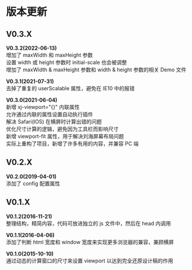 <!-- --------------------------------------------------------------------------------------- -->
# 版本更新  



<!-- --------------------------------------------------------------------------------------- -->
## V0.3.X  



**V0.3.2(2022-06-13)**  
增加了 maxWidth 和 maxHeight 参数  
设置 width 或 height 参数时 initial-scale 也会被调整  
增加了 maxWidth & maxHeight 参数和 width & height 参数的相关 Demo 文件  

**V0.3.1(2021-07-31)**  
去掉了重复的 userScalable 属性，避免在 IE10 中的报错  

**V0.3.0(2021-06-04)**  
新增 xj-viewport="{}" 内联属性  
允许通过内联的属性设置自动执行插件  
解决 Safari(IOS) 在横屏时计算出错的问题  
优化尺寸计算的逻辑，避免因为工具栏而影响尺寸  
新增 viewport-fit 属性，用于解决刘海屏幕布局问题  
实际上重构了项目，新增了许多有用的内容，并兼容 PC 端  



<!-- --------------------------------------------------------------------------------------- -->
## V0.2.X  



**V0.2.0(2019-04-01)**  
添加了 config 配置属性  



<!-- --------------------------------------------------------------------------------------- -->
## V0.1.X  



**V0.1.2(2016-11-21)**  
整理结构，精简内容，代码可放进独立的 js 文件中，然后在 head 内调用  

**V0.1.1(2016-04-06)**  
添加了判断 html 宽度和 window 宽度来实现更多浏览器的兼容，兼顾横屏  

**V0.1.0(2015-10-10)**  
通过动态的计算窗口的尺寸来设置 viewport 以达到完全还原设计稿的作用  


